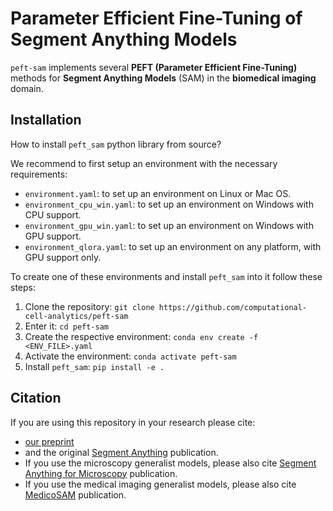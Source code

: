 # Parameter Efficient Fine-Tuning of Segment Anything Models

`peft-sam` implements several **PEFT (Parameter Efficient Fine-Tuning)** methods for **Segment Anything Models** (SAM) in the **biomedical imaging** domain. 

## Installation

How to install `peft_sam` python library from source?

We recommend to first setup an environment with the necessary requirements:

- `environment.yaml`: to set up an environment on Linux or Mac OS.
- `environment_cpu_win.yaml`: to set up an environment on Windows with CPU support.
- `environment_gpu_win.yaml`: to set up an environment on Windows with GPU support.
- `environment_qlora.yaml`: to set up an environment on any platform, with GPU support only.


To create one of these environments and install `peft_sam` into it follow these steps:

1. Clone the repository: `git clone https://github.com/computational-cell-analytics/peft-sam`
2. Enter it: `cd peft-sam`
3. Create the respective environment: `conda env create -f <ENV_FILE>.yaml`
4. Activate the environment: `conda activate peft-sam`
5. Install `peft_sam`: `pip install -e .`

## Citation

If you are using this repository in your research please cite:
- [our preprint](https://doi.org/10.48550/arXiv.2502.00418)
- and the original [Segment Anything](https://arxiv.org/abs/2304.02643) publication.
- If you use the microscopy generalist models, please also cite [Segment Anything for Microscopy](https://doi.org/10.1101/2023.08.21.554208) publication.
- If you use the medical imaging generalist models, please also cite [MedicoSAM](https://doi.org/10.48550/arXiv.2501.11734) publication.
